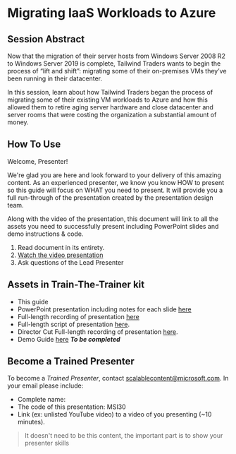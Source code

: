 # Migrating IaaS Workloads to Azure

## Session Abstract

Now that the migration of their server hosts from Windows Server 2008 R2 to Windows Server 2019 is complete, Tailwind Traders wants to begin the process of “lift and shift”: migrating some of their on-premises VMs they’ve been running in their datacenter.  

In this session, learn about how Tailwind Traders began the process of migrating some of their existing VM workloads to Azure and how this allowed them to retire aging server hardware and close datacenter and server rooms that were costing the organization a substantial amount of money.

## How To Use

Welcome, Presenter!

We're glad you are here and look forward to your delivery of this amazing content. As an experienced presenter, we know you know HOW to present so this guide will focus on WHAT you need to present. It will provide you a full run-through of the presentation created by the presentation design team.

Along with the video of the presentation, this document will link to all the assets you need to successfully present including PowerPoint slides and demo instructions &
code.

1.  Read document in its entirety.
2.  <a href="https://globaleventcdn.blob.core.windows.net/assets/msi/msi30/MSI30 Migrating IaaS Workloads to Azure.mp4" target="_blank">Watch the video presentation</a>
3.  Ask questions of the Lead Presenter

## Assets in Train-The-Trainer kit

- This guide
- PowerPoint presentation including notes for each slide [here](presentations.md)
- Full-length recording of presentation [here](presentations.md)
- Full-length script of presentation [here](script.md).
- Director Cut Full-length recording of presentation [here](presentations.md).
- Demo Guide [here](./demo-guide.md) ***To be completed***

## Become a Trained Presenter

To become a *Trained Presenter*, contact [scalablecontent@microsoft.com](mailto:scalablecontent@microsoft.com). In your email please include:

- Complete name:
- The code of this presentation: MSI30
- Link (ex: unlisted YouTube video) to a video of you presenting (~10 minutes).

> It doesn't need to be this content, the important part is to show your presenter skills
